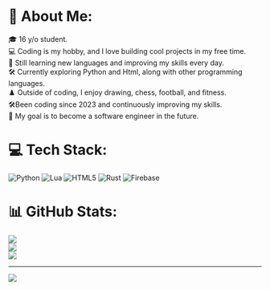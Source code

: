 # 💫 About Me:
🎓 16 y/o student.<br>💻 Coding is my hobby, and I love building cool projects in my free time.<br>🚀 Still learning new languages and improving my skills every day.<br>🛠️ Currently exploring Python and Html, along with other programming languages.<br>♟️ Outside of coding, I enjoy drawing, chess, football, and fitness.<br>🛠️Been coding since 2023 and continuously improving my skills.<br>🎯 My goal is to become a software engineer in the future.


# 💻 Tech Stack:
![Python](https://img.shields.io/badge/python-3670A0?style=for-the-badge&logo=python&logoColor=ffdd54) ![Lua](https://img.shields.io/badge/lua-%232C2D72.svg?style=for-the-badge&logo=lua&logoColor=white) ![HTML5](https://img.shields.io/badge/html5-%23E34F26.svg?style=for-the-badge&logo=html5&logoColor=white) ![Rust](https://img.shields.io/badge/rust-%23000000.svg?style=for-the-badge&logo=rust&logoColor=white) ![Firebase](https://img.shields.io/badge/firebase-%23039BE5.svg?style=for-the-badge&logo=firebase)
# 📊 GitHub Stats:
![](https://github-readme-stats.vercel.app/api?username=Ello858&theme=dark&hide_border=false&include_all_commits=false&count_private=false)<br/>
![](https://nirzak-streak-stats.vercel.app/?user=Ello858&theme=dark&hide_border=false)<br/>
![](https://github-readme-stats.vercel.app/api/top-langs/?username=Ello858&theme=dark&hide_border=false&include_all_commits=false&count_private=false&layout=compact)

---
[![](https://visitcount.itsvg.in/api?id=Ello858&icon=0&color=0)](https://visitcount.itsvg.in)

<!-- Proudly created with GPRM ( https://gprm.itsvg.in ) -->
